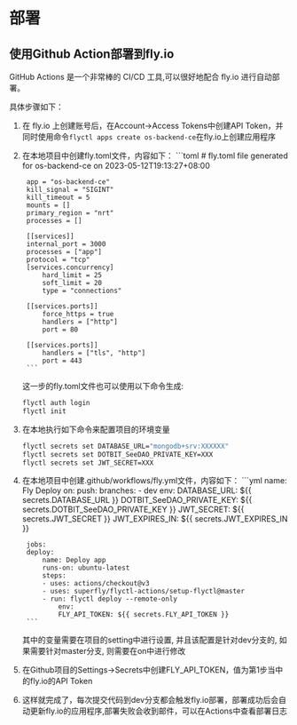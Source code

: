# 部署

## 使用Github Action部署到fly.io

GitHub Actions 是一个非常棒的 CI/CD 工具,可以很好地配合 fly.io 进行自动部署。

具体步骤如下：
1. 在 fly.io 上创建账号后，在Account->Access Tokens中创建API Token，并同时使用命令`flyctl apps create os-backend-ce`在fly.io上创建应用程序
2. 在本地项目中创建fly.toml文件，内容如下：
        ```toml
        # fly.toml file generated for os-backend-ce on 2023-05-12T19:13:27+08:00

        app = "os-backend-ce"
        kill_signal = "SIGINT"
        kill_timeout = 5
        mounts = []
        primary_region = "nrt"
        processes = []

        [[services]]
        internal_port = 3000
        processes = ["app"]
        protocol = "tcp"
        [services.concurrency]
            hard_limit = 25
            soft_limit = 20
            type = "connections"

        [[services.ports]]
            force_https = true
            handlers = ["http"]
            port = 80

        [[services.ports]]
            handlers = ["tls", "http"]
            port = 443
        ```
    这一步的fly.toml文件也可以使用以下命令生成:
    ```bash
    flyctl auth login
    flyctl init
    ```
3. 在本地执行如下命令来配置项目的环境变量
   ```bash
   flyctl secrets set DATABASE_URL="mongodb+srv:XXXXXX"
   flyctl secrets set DOTBIT_SeeDAO_PRIVATE_KEY=XXX
   flyctl secrets set JWT_SECRET=XXX
   ```
4. 在本地项目中创建.github/workflows/fly.yml文件，内容如下：
        ```yml
        name: Fly Deploy
        on:
        push:
            branches:
            - dev
        env:
        DATABASE_URL: ${{ secrets.DATABASE_URL }}
        DOTBIT_SeeDAO_PRIVATE_KEY: ${{ secrets.DOTBIT_SeeDAO_PRIVATE_KEY }}
        JWT_SECRET: ${{ secrets.JWT_SECRET }}
        JWT_EXPIRES_IN: ${{ secrets.JWT_EXPIRES_IN }}

        jobs:
        deploy:
            name: Deploy app
            runs-on: ubuntu-latest
            steps:
            - uses: actions/checkout@v3
            - uses: superfly/flyctl-actions/setup-flyctl@master
            - run: flyctl deploy --remote-only
                env:
                FLY_API_TOKEN: ${{ secrets.FLY_API_TOKEN }}
        ```
    其中的变量需要在项目的setting中进行设置, 并且该配置是针对dev分支的, 如果需要针对master分支, 则需要在on中进行修改
4. 在Github项目的Settings->Secrets中创建FLY_API_TOKEN，值为第1步当中的fly.io的API Token
5. 这样就完成了，每次提交代码到dev分支都会触发fly.io部署，部署成功后会自动更新fly.io的应用程序,部署失败会收到邮件，可以在Actions中查看部署日志